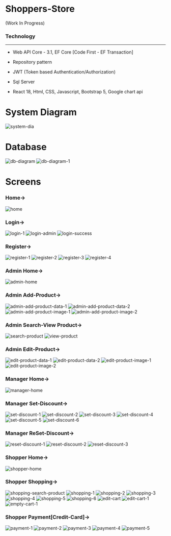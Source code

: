 # Shoppers-Store 
(Work In Progress)
### Technology
----------
- Web API Core - 3.1, EF Core [Code First - EF Transaction]

- Repository pattern

- JWT (Token based Authentication/Authorization)

- Sql Server

- React 18, Html, CSS, Javascript, Bootstrap 5, Google chart api


# System Diagram
![system-dia](https://user-images.githubusercontent.com/26190114/227325684-cfa93f49-e280-4aba-afc7-f7895ccde13c.png)


# Database
![db-diagram](https://user-images.githubusercontent.com/26190114/227322056-980d05ac-114c-4a3d-bd72-6a5a0d716dc8.PNG)
![db-diagram-1](https://user-images.githubusercontent.com/26190114/232881968-01f670a8-4182-4047-aaf0-68caafa43df5.PNG)


# Screens
### Home->
![home](https://user-images.githubusercontent.com/26190114/232883990-8fb4659c-5f1e-4830-b17c-fabb6eec0bfd.PNG)

### Login->
![login-1](https://user-images.githubusercontent.com/26190114/232884307-5f1314bb-d3bb-4b0b-a051-b32b3b8c697e.PNG)
![login-admin](https://user-images.githubusercontent.com/26190114/232884374-cb861a33-1e69-4eb0-94b2-54bc298daf7a.PNG)
![login-success](https://user-images.githubusercontent.com/26190114/232884384-54bdec19-8285-45b0-bb40-ceadc8790d83.PNG)

### Register->
![register-1](https://user-images.githubusercontent.com/26190114/232884479-a58d2333-fe0d-43e5-9d8f-b3bf104e86a2.PNG)
![register-2](https://user-images.githubusercontent.com/26190114/232884494-03d9c0c0-aac7-4bb5-9bf5-2fdb72184a76.PNG)
![register-3](https://user-images.githubusercontent.com/26190114/232884511-5096e037-b04a-4825-b1e7-3a8161bfa286.PNG)
![register-4](https://user-images.githubusercontent.com/26190114/232884529-fa561898-d540-49cf-a0f7-454ae1529d13.PNG)

### Admin Home->
![admin-home](https://user-images.githubusercontent.com/26190114/232884136-e364fd9b-6a23-42d8-b59f-e9f8fbb6cd94.PNG)

### Admin Add-Product->
![admin-add-product-data-1](https://user-images.githubusercontent.com/26190114/232884875-d68b6b45-5083-40a9-94a4-217a21b2256c.PNG)
![admin-add-product-data-2](https://user-images.githubusercontent.com/26190114/232884941-ecd6f24c-9540-4054-a9be-feb823efd4c7.PNG)
![admin-add-product-image-1](https://user-images.githubusercontent.com/26190114/232884968-e3479e6a-71e1-4105-a244-4b0bdbe9a43b.PNG)
![admin-add-product-image-2](https://user-images.githubusercontent.com/26190114/232884990-fa0cde3c-4dbb-4d48-87f5-753be44cbf37.PNG)

### Admin Search-View Product->
![search-product](https://user-images.githubusercontent.com/26190114/232885111-929db2ce-7dd1-4cc0-bd0c-74930ba79092.PNG)
![view-product](https://user-images.githubusercontent.com/26190114/232885122-15573f6d-23cb-4aa2-8750-d2c4fc735601.PNG)

### Admin Edit-Product->
![edit-product-data-1](https://user-images.githubusercontent.com/26190114/232885246-18459d84-b2e9-47db-99bd-a78313d8bde2.PNG)
![edit-product-data-2](https://user-images.githubusercontent.com/26190114/232885264-5c8558a4-01c2-470e-abb0-57d574517961.PNG)
![edit-product-image-1](https://user-images.githubusercontent.com/26190114/232885275-e42a5a6f-32d9-452c-b8bc-b36eba605813.PNG)
![edit-product-image-2](https://user-images.githubusercontent.com/26190114/232885293-5d4af1ca-0e56-48d6-97fe-3396f6b213d9.PNG)

### Manager Home->
![manager-home](https://user-images.githubusercontent.com/26190114/232884176-5effad5d-b9de-4d75-a37d-2ff04f15a6c1.PNG)

### Manager Set-Discount->
![set-discount-1](https://user-images.githubusercontent.com/26190114/232885438-98273b4a-b884-475e-a88b-f49bb8d56384.PNG)
![set-discount-2](https://user-images.githubusercontent.com/26190114/232885453-a8e4750b-44e2-408d-8b49-c216314ddd6d.PNG)
![set-discount-3](https://user-images.githubusercontent.com/26190114/232885504-a7cb5e08-a10c-4b0d-b9a7-e404b94571df.PNG)
![set-discount-4](https://user-images.githubusercontent.com/26190114/232885518-a2725e46-f557-43a9-a502-a2c159397ad0.PNG)
![set-discount-5](https://user-images.githubusercontent.com/26190114/232885550-f5fc1f72-c8e1-4dd6-b6c9-5d37c1b4ece2.PNG)
![set-discount-6](https://user-images.githubusercontent.com/26190114/232885570-b7a56752-59c5-4334-9a2b-622029d35ec5.PNG)

### Manager ReSet-Discount->
![reset-discount-1](https://user-images.githubusercontent.com/26190114/232885660-580f94da-6cb1-4b38-bd9e-8ea0c945c036.PNG)
![reset-discount-2](https://user-images.githubusercontent.com/26190114/232885680-48a82d64-f43d-4093-a9ea-3000b00e3801.PNG)
![reset-discount-3](https://user-images.githubusercontent.com/26190114/232885690-40f7cdf3-aac8-4607-b053-14f34c3823ba.PNG)

### Shopper Home->
![shopper-home](https://user-images.githubusercontent.com/26190114/232884224-5d4c881a-4ebb-4a57-bf9a-4c30ea21aa80.PNG)

### Shopper Shopping->
![shopping-search-product](https://user-images.githubusercontent.com/26190114/232886000-3b3d5dcf-8d31-4d8b-8c8e-77298a53685e.PNG)
![shopping-1](https://user-images.githubusercontent.com/26190114/232885816-8142a18a-4d40-4949-912d-1d6805b29ff1.PNG)
![shopping-2](https://user-images.githubusercontent.com/26190114/232885828-636ea168-8953-4270-886d-5b3339d22fcf.PNG)
![shopping-3](https://user-images.githubusercontent.com/26190114/232885844-ed8220e9-f1fc-4827-8ee4-66f520bc18a1.PNG)
![shopping-4](https://user-images.githubusercontent.com/26190114/232885859-76229e02-965c-4bdb-9766-df4b7161a03b.PNG)
![shopping-5](https://user-images.githubusercontent.com/26190114/232885872-65f93a07-c792-49fa-a8b8-7e06e2ef07b8.PNG)
![shopping-6](https://user-images.githubusercontent.com/26190114/232885887-30e663a5-a1b2-4c1d-b19e-e137b5cd2b82.PNG)
![edit-cart](https://user-images.githubusercontent.com/26190114/232886169-1346c485-8c74-4f35-99ef-6d7d17d8883c.PNG)
![edit-cart-1](https://user-images.githubusercontent.com/26190114/232886179-0607b023-6c6e-40b0-a556-b6cb40d75ffd.PNG)
![empty-cart-1](https://user-images.githubusercontent.com/26190114/232886192-e0f0f135-b839-48c4-8880-39bb9d1f9567.PNG)

### Shopper Payment[Credit-Card]->
![payment-1](https://user-images.githubusercontent.com/26190114/232886354-5b07e75e-dc65-4b02-a6ff-445532019697.PNG)
![payment-2](https://user-images.githubusercontent.com/26190114/232886366-d2d003ee-bbd7-4fca-9400-68f63cc7e5ff.PNG)
![payment-3](https://user-images.githubusercontent.com/26190114/232886374-ba585ea1-7006-4315-b501-12ef50ed55de.PNG)
![payment-4](https://user-images.githubusercontent.com/26190114/232886387-9b3633f6-1567-46f7-b1b7-1f2f8b75a40b.PNG)
![payment-5](https://user-images.githubusercontent.com/26190114/232886399-adc4f7c5-18f8-41d2-9bb9-dd2fd79cffd2.PNG)
